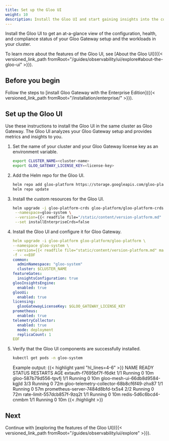 ```yaml
---
title: Set up the Gloo UI
weight: 10
description: Install the Gloo UI and start gaining insights into the configuration and health of your Gloo Gateway setup and the workloads in your cluster. 
---
```

Install the Gloo UI to get an at-a-glance view of the configuration, health, and compliance status of your Gloo Gateway setup and the workloads in your cluster. 

To learn more about the features of the Gloo UI, see [About the Gloo UI]({{< versioned_link_path fromRoot="/guides/observability/ui/explore#about-the-gloo-ui" >}}).

## Before you begin

Follow the steps to [install Gloo Gateway with the Enterprise Edition]({{< versioned_link_path fromRoot="/installation/enterprise/" >}}). 

## Set up the Gloo UI

Use these instructions to install the Gloo UI in the same cluster as Gloo Gateway. The Gloo UI analyzes your Gloo Gateway setup and provides metrics and insights to you. 

1. Set the name of your cluster and your Gloo Gateway license key as an environment variable.
   ```sh
   export CLUSTER_NAME=<cluster-name>
   export GLOO_GATEWAY_LICENSE_KEY=<license-key>
   ```

2. Add the Helm repo for the Gloo UI. 
   ```sh
   helm repo add gloo-platform https://storage.googleapis.com/gloo-platform/helm-charts
   helm repo update  
   ```
   
3. Install the custom resources for the Gloo UI. 
   ```sh
   helm upgrade -i gloo-platform-crds gloo-platform/gloo-platform-crds \
    --namespace=gloo-system \
    --version={{< readfile file="/static/content/version-platform.md" markdown="true">}} \
    --set installEnterpriseCrds=false
   ```

4. Install the Gloo UI and configure it for Gloo Gateway.
   ```yaml 
   helm upgrade -i gloo-platform gloo-platform/gloo-platform \
   --namespace gloo-system \
   --version={{< readfile file="static/content/version-platform.md" markdown="true">}} \
   -f - <<EOF
   common:
     adminNamespace: "gloo-system"
     cluster: $CLUSTER_NAME
   featureGates:
     insightsConfiguration: true
   glooInsightsEngine:
     enabled: true
   glooUi:
     enabled: true
   licensing:
     glooGatewayLicenseKey: $GLOO_GATEWAY_LICENSE_KEY
   prometheus:
     enabled: true
   telemetryCollector:
     enabled: true
     mode: deployment
     replicaCount: 1
   EOF
   ```

5. Verify that the Gloo UI components are successfully installed. 
   ```sh
   kubectl get pods -n gloo-system
   ```
   
   Example output: 
   {{< highlight yaml "hl_lines=4-6" >}}
   NAME                                        READY   STATUS    RESTARTS   AGE
   extauth-f7695bf7f-f6dkt                     1/1     Running   0          10m
   gloo-587b79d556-tpvfj                       1/1     Running   0          10m
   gloo-mesh-ui-66db8d9584-kgjld               3/3     Running   0          72m
   gloo-telemetry-collector-68b8cf6f49-zhx87   1/1     Running   0          57m
   prometheus-server-7484d8bfd-tx5s4           2/2     Running   0          72m
   rate-limit-557dcb857f-9zq2t                 1/1     Running   0          10m
   redis-5d6c6bcd4-cnmbm                       1/1     Running   0          10m
   {{< /highlight >}}
   
   
## Next

Continue with [exploring the features of the Gloo UI]({{< versioned_link_path fromRoot="/guides/observability/ui/explore" >}}). 